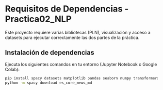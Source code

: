 # Requisitos de Dependencias - Practica02_NLP

Este proyecto requiere varias bibliotecas  (PLN), visualización y acceso a datasets para ejecutar correctamente las dos partes de la práctica.

## Instalación de dependencias

Ejecuta los siguientes comandos en tu entorno (Jupyter Notebook o Google Colab):

```bash
pip install spacy datasets matplotlib pandas seaborn numpy transformers conllu
python -m spacy download es_core_news_md
